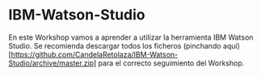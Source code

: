 # IBM-Watson-Studio
En este Workshop vamos a aprender a utilizar la herramienta IBM Watson Studio. Se recomienda descargar todos los ficheros (pinchando aquí)[https://github.com/CandelaRetolaza/IBM-Watson-Studio/archive/master.zip] para el correcto seguimiento del Workshop.
